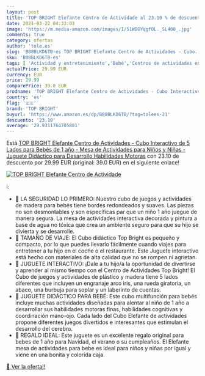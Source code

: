 ```yaml
---
layout: post
title: 'TOP BRIGHT Elefante Centro de Actividade al 23.10 % de descuento'
date: 2021-03-22 04:33:03
image: 'https://m.media-amazon.com/images/I/51WBGYqgfOL._SL400_.jpg'
comments: true
category: ofertas
author: 'tole.es'
slug: 'B08BLKD6TB-es TOP BRIGHT Elefante Centro de Actividades - Cubo...'
sku: 'B08BLKD6TB-es'
tags: [ 'Actividad y entretenimiento','Bebé','Centros de actividades estáticos para bebés','bebés','top bright', ]
actualPrice: 29.99 EUR
currency: EUR
price: 29.99
comparePrice: 39.0 EUR
prodname: 'TOP BRIGHT Elefante Centro de Actividades - Cubo Interactivo de 5 Lados para Bebés de 1 año - Mesa de Actividades para Niños y Niñas - Juguete Didáctico para Desarrollo Habilidades Motoras'
country: 'es'
flag: '🇪🇸'
brand: 'TOP BRIGHT'
buyurl: 'https://www.amazon.es/dp/B08BLKD6TB/?tag=tolees-21'
descuento: '23.10'
average: '29.9311764705881'
---
```


Está [TOP BRIGHT Elefante Centro de Actividades - Cubo Interactivo de 5 Lados para Bebés de 1 año - Mesa de Actividades para Niños y Niñas - Juguete Didáctico para Desarrollo Habilidades Motoras](https://www.amazon.es/dp/B08BLKD6TB/?tag=tolees-21) con 23.10 de descuento por 29.99 EUR (original: 39.0 EUR) en el siguiente enlace!

[![TOP BRIGHT Elefante Centro de Actividade](https://m.media-amazon.com/images/I/51WBGYqgfOL._SL400_.jpg)](https://www.amazon.es/dp/B08BLKD6TB/?tag=tolees-21)

ℹ️:

- 💙 LA SEGURIDAD LO PRIMERO: Nuestro cubo de juegos y actividades de madera para bebés tiene bordes redondeados y suaves. Las piezas no son desmontables y son específicas par que un niño 1 año juegue de manera segura. La mesa de actividades interactiva decorada y pintura a base de agua no tóxica que crea un ambiente seguro para que su hijo se divierta y se desarrolle.
- 💙 TAMAÑO DE VIAJE: El Cubo didáctico Top Bright es pequeño y compacto, por lo que puedes llevarlo fácilmente cuando viajes para entretener a tu hijo en el coche o el restaurante. Este Juguete interactivo está hecho con materiales de alta calidad que no se rompen ni agrietan.
- 💙 JUGUETE INTERACTIVO: ¡Dale a tu hijo/a la oportunidad de divertirse y aprender al mismo tiempo con el Centro de Actividades Top Bright! El Cubo de juegos y actividades de plástico y madera tiene 5 lados diferentes que incluyen un engranaje arco iris, una rueda giratoria, un abaco, una burbuja para soplar y un laberinto de cuentas.
- 💙 JUGUETE DIDÁCTICO PARA BEBÉ: Este cubo multifunción para bebés incluye muchas actividades diseñadas para alentar al niño de 1 año a desarrollar sus habilidades motoras finas, habilidades cognitivas y coordinación mano-ojo. Cada lado del Cubo Elefante de actividades propone diferentes juegos divertidos e interesantes que estimulan el desarrollo del cerebro.
- 💙 REGALO IDEAL: Este juguete es un excelente regalo original para bebes de 1 año para Navidad, el verano o su cumpleaños. El Elefante mesa de actividades para bebe es ideal para niños y niñas por igual y viene en una bonita y colorida caja.

[🛒 Ver la oferta!!](https://www.amazon.es/dp/B08BLKD6TB/?tag=tolees-21)
